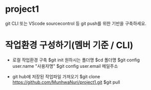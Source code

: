 # project1

git CLI 또는 VScode sourcecontrol 등 git push를 위한 기반을 구축하세요.

# 작업환경 구성하기(멤버 기준 / CLI)

- 로컬 작업환경 구축
$git init 원하시는 폴더명
$cd 폴더명
$git config user.name "사용자명"
$git config user.email 메일주소

- git hub에 저장된 작업파일 가져오기
$git clone https://github.com/MunhwaNuri/project1.git
$git pull

